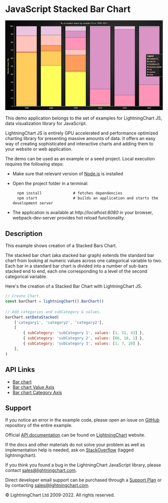 # JavaScript Stacked Bar Chart

![JavaScript Stacked Bar Chart](stackedBars-darkGold.png)

This demo application belongs to the set of examples for LightningChart JS, data visualization library for JavaScript.

LightningChart JS is entirely GPU accelerated and performance optimized charting library for presenting massive amounts of data. It offers an easy way of creating sophisticated and interactive charts and adding them to your website or web application.

The demo can be used as an example or a seed project. Local execution requires the following steps:

-   Make sure that relevant version of [Node.js](https://nodejs.org/en/download/) is installed
-   Open the project folder in a terminal:

          npm install              # fetches dependencies
          npm start                # builds an application and starts the development server

-   The application is available at _http://localhost:8080_ in your browser, webpack-dev-server provides hot reload functionality.


## Description

This example shows creation of a Stacked Bars Chart.

The stacked bar chart (aka stacked bar graph) extends the standard bar chart from looking at numeric values across one categorical variable to two. Each bar in a standard bar chart is divided into a number of sub-bars stacked end to end, each one corresponding to a level of the second categorical variable.

Here's the creation of a Stacked Bar Chart with LightningChart JS.

```javascript
// Create Chart.
const barChart = lightningChart().BarChart()

// Add categories and subCategory & values.
barChart.setDataStacked(
    ['category1', 'category2', 'category2'],
    [
        { subCategory: 'subCategory 1', values: [1, 51, 43] },
        { subCategory: 'subCategory 2', values: [66, 18, 1] },
        { subCategory: 'subCategory 3', values: [1, 7, 20] },
    ],
)
```


## API Links

* [Bar chart]
* [Bar chart Value Axis]
* [Bar chart Category Axis]


## Support

If you notice an error in the example code, please open an issue on [GitHub][0] repository of the entire example.

Official [API documentation][1] can be found on [LightningChart][2] website.

If the docs and other materials do not solve your problem as well as implementation help is needed, ask on [StackOverflow][3] (tagged lightningchart).

If you think you found a bug in the LightningChart JavaScript library, please contact sales@lightningchart.com.

Direct developer email support can be purchased through a [Support Plan][4] or by contacting sales@lightningchart.com.

[0]: https://github.com/Arction/
[1]: https://lightningchart.com/lightningchart-js-api-documentation/
[2]: https://lightningchart.com
[3]: https://stackoverflow.com/questions/tagged/lightningchart
[4]: https://lightningchart.com/support-services/

© LightningChart Ltd 2009-2022. All rights reserved.


[Bar chart]: https://lightningchart.com/js-charts/api-documentation/v7.0.1/classes/BarChart.html
[Bar chart Value Axis]: https://lightningchart.com/js-charts/api-documentation/v7.0.1/classes/BarChartValueAxis.html
[Bar chart Category Axis]: https://lightningchart.com/js-charts/api-documentation/v7.0.1/classes/BarChartCategoryAxis.html

